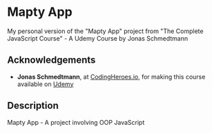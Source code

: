 # Mapty App

 My personal version of the "Mapty App" project from "The Complete JavaScript Course" - A Udemy Course by Jonas Schmedtmann

## Acknowledgements

- **Jonas Schmedtmann**, at [CodingHeroes.io](https://codingheroes.io/resources/), for making this course available on [Udemy](https://www.udemy.com/course/the-complete-javascript-course/)

## Description

Mapty App - A project involving OOP JavaScript
